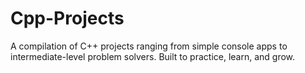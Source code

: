 # Cpp-Projects
 A compilation of C++ projects ranging from simple console apps to intermediate-level problem solvers. Built to practice, learn, and grow.
